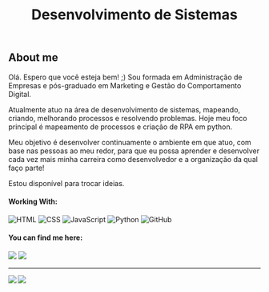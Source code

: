 <header>
<h1>Desenvolvimento de Sistemas</h1>
</header>


<section>
<h2> About me</h2>
<section>
Olá. Espero que você esteja bem! ;)
Sou formada em Administração de Empresas e pós-graduado em Marketing e Gestão do Comportamento Digital.

Atualmente atuo na área de desenvolvimento de sistemas, mapeando, criando, melhorando processos e resolvendo problemas. Hoje meu foco principal é mapeamento de processos e criação de RPA em python.

Meu objetivo é desenvolver continuamente o ambiente em que atuo, com base nas pessoas ao meu redor, para que eu possa aprender e desenvolver cada vez mais minha carreira como desenvolvedor e a organização da qual faço parte!

Estou disponível para trocar ideias.

#### Working With:
![HTML](https://img.shields.io/badge/HTML5-E34F26?style=for-the-badge&logo=html5&logoColor=white)
![CSS](https://img.shields.io/badge/CSS3-1572B6?style=for-the-badge&logo=css3&logoColor=white)
![JavaScript](https://img.shields.io/badge/JavaScript-323330?style=for-the-badge&logo=javascript&logoColor=F7DF1E)
![Python](https://img.shields.io/badge/python-3670A0?style=for-the-badge&logo=python&logoColor=ffdd54)
![GitHub](https://img.shields.io/badge/GitHub-100000?style=for-the-badge&logo=github&logoColor=white)

#### You can find me here:
<div>
  <a href="https://instagram.com/mmarianorocha" target="_blank"><img src="https://img.shields.io/badge/-Instagram-%23E4405F?style=for-the-badge&logo=instagram&logoColor=white" target="_blank"></a>
  <a href="https://www.linkedin.com/in/matheus-mariano-rocha-445860241" target="_blank"><img src="https://img.shields.io/badge/-LinkedIn-%230077B5?style=for-the-badge&logo=linkedin&logoColor=white" target="_blank"></a>
</div>

---

<img align='left' src="https://github-readme-stats.vercel.app/api?username=PhanthroX&show_icons=true&theme=synthwave&rank_icon=github&cache_seconds=1200">

<img align='center' src="https://github-readme-stats.vercel.app/api/top-langs/?username=PhanthroX&&hide=jupyter%20notebook,show_icons=true&theme=synthwave&cache_seconds=1200">
